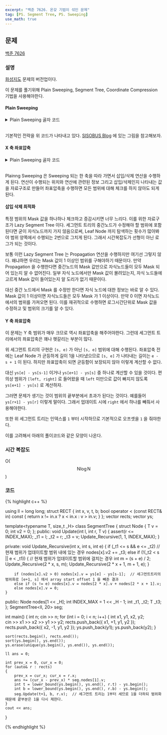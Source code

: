 ```yaml
---
excerpt: "백준 7626. 온갖 기법이 섞인 문제"
tag: [PS. Segment Tree, PS. Sweeping]
use_math: true
---
```


## 문제

[백준 7626](https://www.acmicpc.net/problem/7626)



### 설명

[화성지도](https://www.acmicpc.net/problem/3392) 문제의 버전업이다.

이 문제를 풀기위해 Plain Sweeping, Segment Tree, Coordinate Compression 기법을 사용해야한다.



#### Plain Sweeping

<details>
<summary>Plain Sweeping 골자 코드</summary>
<div markdown="1">

{% highlight c++ %}

using ii = pair<int, int>;
int masks[MAX_IN];
vector<ii> Begins[MAX_IN], Ends[MAX_IN];

int main()
{
	int n; cin >> n;
	for (int i = 0; i < n; i++)
	{
		int x1, y1, x2, y2;
		cin >> x1 >> y1 >> x2 >> y2;
		Begins[y1].push_back({ x1, x2 }); // y1 지점에서 사각형이 시작한다.
		Ends[y2].push_back({ x1, x2 });   // y2 지점에서 사각형이 끝난다.
	}

	long long ans = 0;

	// X 축에 대해서 스위핑을 진행한다.
	for (int i = 0; i < MAX_IN; i++)
	{
		// 먼저 삽입/삭제를 진행한다.
		for (auto& b : Begins[i])
			for (int j = b.first; j < b.second; j++)
				masks[j]++;
		for (auto& b : Ends[i])
			for (int j = b.first; j < b.second; j++)
				masks[j]--;

		// masked height 를 구한다.
		int height = 0;
		for (int j = 0; j < MAX_IN; j++)
			if (masks[j]) height++;

		// 1칸씩 움직이므로 1 * height 를 더해 넓이를 추가한다.
		ans += height;
	}
	cout << ans;
}
{% endhighlight %}


</div>
</details>

<br/>

기본적인 전략을 위 코드가 나타내고 있다. [SISOBUS Blog](https://blog.sisobus.com/Algorithm/Plane-Sweeping/) 에 있는 그림을 참고해보자.



#### X 축 좌표압축

<details>
<summary>Plain Sweeping 골자 코드</summary>
<div markdown="1">

{% highlight c++ %}

using ii = pair<int, int>;
int masks[MAX_IN];

struct RECT {
	int x, v, t, b;
	bool operator < (const RECT& in) const {
		return x != in.x ? x < in.x : v > in.v;
	}
};
vector<RECT> rects;

int main()
{
	int n; cin >> n;
	for (int i = 0; i < n; i++)
	{
		int x1, y1, x2, y2;
		cin >> x1 >> y1 >> x2 >> y2;
		rects.push_back({ x1, +1, y1, y2 });
		rects.push_back({ x2, -1, y1, y2 });
	}
	sort(rects.begin(), rects.end());

	long long ans = 0;

	int prev_x, cur_x = 0;
	for (int i = 0; i < rects.size(); i++)
	{
		prev_x = cur_x;
		cur_x = rects[i].x;

		int height = 0;
		for (int j = 0; j < MAX_IN; j++)
			if (masks[j]) height++;
		ans += (cur_x - prev_x) * height;
		
		for (int j = rects[i].t; j < rects[i].b; j++)
			masks[j] += rects[i].v;
	}
	cout << ans;
}

{% endhighlight %}


</div>
</details>

<br/>

Plainng Sweeping 은 Sweeping 되는 한 축을 따라 가면서 삽입/삭제 연산을 수행하게 된다. 연산이 수행되는 위치와 연산에 관련된 정보 그리고 삽입/삭제인지 나타내는 값을 자료구조로 만들어 좌표압축을 수행하면 모든 범위에 대해 체크를 하지 않아도 되게 된다.


#### 삽입 삭제 최적화

특정 범위의 Mask 값을 하나하나 체크하고 증감시키면 너무 느리다. 이를 위한 자료구조가 Lazy Segment Tree 이다. 세그먼트 트리의 중간노드가 수정해야 할 범위에 포함된다면 굳이 자식노드까지 가지 않음으로써, Leaf Node 까지 탐색하는 횟수가 많아봐야 범위 양쪽에서 수행되는 2번으로 그치게 된다. 그래서 시간복잡도가 선형이 아닌 로그가 되는 것이다.

보통 이런 Lazy Segment Tree 는 Propagation 연산을 수행하지만 여기선 그렇지 않다. 왜냐하면 우리는 Mask 값이 1 이상인 범위를 구해야하기 때문이다. 만약 Propagation 을 수행한다면 중간노드의 Mask 값만으로 자식노드들이 모두 Mask 되어 있는지 알 수 없어진다. 일부 자식 노드에서만 Mask 값이 몰려있는지, 자식 노드들에 고르게 Mask 값이 들어있는지 알 도리가 없기 때문이다.

대신 중간 노드에서 Mask 를 수정만 한다면 자식 노드에 대한 정보는 바로 알 수 있다. Mask 값이 1 이상이면 자식노드들은 모두 Mask 가 1 이상이다. 만약 0 이면 자식노드에서의 범위를 가져오면 된다. 이를 재귀적으로 수행하면 로그시간단위로 Mask 값을 수정하고 및 범위의 크기를 알 수 있다.



#### Y 축 좌표압축

이 문제는 Y 축 범위가 매우 크므로 역시 좌표압축을 해주어야한다. 그런데 세그먼트 트리에서의 좌표압축은 꽤나 헷갈리는 부분이 많다.

위 세그먼트 트리의 구현은 ```[s, e)``` 가 아닌 ```[s, e]``` 범위에 대해 수행된다. 좌표압축 전에는 Leaf Node 가 균등하게 길이 1을 나타냈으므로 ```[s, e]``` 가 나타내는 길이는 ```e - s + 1``` 이 된다. 하지만 좌표압축이 되면 균등함이 보장되지 않아 이렇게 계산할 수 없다.

대신 ```ys[e] - ys[s-1]``` 이거나 ```ys[e+1] - ys[s]``` 중 하나로 계산할 수 있을 것이다. 편의상 범위가 ```[left, right]``` 로 들어왔을 때 ```left``` 미만으로 값이 빠지지 않도록 ```ys[e+1] - ys[s]``` 로 계산하자. 

그러면 문제가 생기는 것이 범위의 끝부분에서 초과가 된다는 것이다. 예를들어 ```ys[r+1] - ys[r]``` 이렇게 말이다. 그래서 업데이트 시에 ```right``` 에서 하나를 빼줘서 사용해야한다.

또한 위 세그먼트 트리는 인덱스를 ```1``` 부터 시작하므로 기본적으로 오프셋을 ```1``` 을 줘야한다.

이를 고려해서 아래의 풀이코드와 같은 모양이 나온다.




### 시간 복잡도

O($$ \mathrm{N}\log{\mathrm{N}} $$)


### 코드

{% highlight c++ %}

using ll = long long;
struct RECT {
	int x, v, t, b;
	bool operator < (const RECT& in) const {
		return x != in.x ? x < in.x : v > in.v;
	}
};
vector<RECT> rects;
vector<int> ys;

template<typename T, size_t _H>
class SegmentTree
{
	struct Node { T v = 0; int v2 = 0; };
public:
	void Update(int l, int r, T v) { assert(r <= INDEX_MAX); _t1 = l; _t2 = r; _t3 = v; Update_Recursive(1, 1, INDEX_MAX); }

private:
	void Update_Recursive(int x, int s, int e)
	{
		if (_t1 <= s && e <= _t2)  // 현재 범위가 업데이트할 범위 내에 있는 경우
			nodes[x].v2 += _t3;
		else if (!(_t2 < s || e < _t1)) {  // 현재 범위가 업데이트할 범위에 걸치는 경우
			int m = (s + e) / 2;
			Update_Recursive(2 * x, s, m);
			Update_Recursive(2 * x + 1, m + 1, e);
		}

		if (nodes[x].v2 > 0) nodes[x].v = ys[e] - ys[s-1];  // 세그먼트트리의 범위화로 [e+1, s] 에서 array start offset 1 을 빼준 결과
		else if (s != e) nodes[x].v = nodes[2 * x].v + nodes[2 * x + 1].v;
		else nodes[x].v = 0;
	}

public:
	Node nodes[1 << _H];
	int INDEX_MAX = 1 << _H - 1;
	int _t1, _t2; T _t3;
};
SegmentTree<ll, 20> seg;

int main()
{
	int n; cin >> n;
	for (int i = 0; i < n; i++)
	{
		int x1, y1, x2, y2;		
		cin >> x1 >> x2 >> y1 >> y2;
		rects.push_back({ x1, +1, y1, y2 });
		rects.push_back({ x2, -1, y1, y2 });
		ys.push_back(y1);
		ys.push_back(y2);
	}
    
	sort(rects.begin(), rects.end());
	sort(ys.begin(), ys.end());
	ys.erase(unique(ys.begin(), ys.end()), ys.end());

	ll ans = 0;

	int prev_x = 0, cur_x = 0;
	for (auto& r : rects)
	{
		prev_x = cur_x; cur_x = r.x;
		ans += (cur_x - prev_x) * seg.nodes[1].v;
		int t = lower_bound(ys.begin(), ys.end(), r.t) - ys.begin();
		int b = lower_bound(ys.begin(), ys.end(), r.b) - ys.begin();
		seg.Update(t+1, b, r.v);  // 세그먼트 트리는 1부터 세므로 1을 더하되 범위화 때문에 끝부분은 1을 다시 제한다.
	}
	cout << ans;
}

{% endhighlight %}

